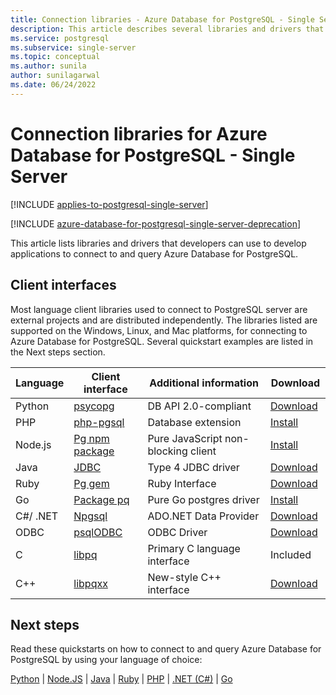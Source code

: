 ```yaml
---
title: Connection libraries - Azure Database for PostgreSQL - Single Server
description: This article describes several libraries and drivers that you can use when coding applications to connect and query Azure Database for PostgreSQL - Single Server.
ms.service: postgresql
ms.subservice: single-server
ms.topic: conceptual
ms.author: sunila
author: sunilagarwal
ms.date: 06/24/2022
---
```


# Connection libraries for Azure Database for PostgreSQL - Single Server

[!INCLUDE [applies-to-postgresql-single-server](../includes/applies-to-postgresql-single-server.md)]

[!INCLUDE [azure-database-for-postgresql-single-server-deprecation](../includes/azure-database-for-postgresql-single-server-deprecation.md)]

This article lists libraries and drivers that developers can use to develop applications to connect to and query Azure Database for PostgreSQL.

## Client interfaces

Most language client libraries used to connect to PostgreSQL server are external projects and are distributed independently. The  libraries listed are supported on the Windows, Linux, and Mac platforms, for connecting to Azure Database for PostgreSQL. Several quickstart examples are listed in the Next steps section.

| **Language** | **Client interface** | **Additional information** | **Download** |
|--------------|----------------------------------------------------------------|-------------------------------------|--------------------------------------------------------------------|
| Python | [psycopg](https://www.psycopg.org/) | DB API 2.0-compliant | [Download](https://sourceforge.net/projects/adodbapi/) |
| PHP | [php-pgsql](https://secure.php.net/manual/en/book.pgsql.php) | Database extension | [Install](https://secure.php.net/manual/en/pgsql.installation.php) |
| Node.js | [Pg npm package](https://www.npmjs.com/package/pg) | Pure JavaScript non-blocking client | [Install](https://www.npmjs.com/package/pg) |
| Java | [JDBC](https://jdbc.postgresql.org/) | Type 4 JDBC driver | [Download](https://jdbc.postgresql.org/download/)  |
| Ruby | [Pg gem](https://deveiate.org/code/pg/) | Ruby Interface | [Download](https://rubygems.org/downloads/pg-0.20.0.gem) |
| Go | [Package pq](https://godoc.org/github.com/lib/pq) | Pure Go postgres driver | [Install](https://github.com/lib/pq/blob/master/README.md) |
| C\#/ .NET | [Npgsql](https://www.npgsql.org/) | ADO.NET Data Provider | [Download](https://dotnet.microsoft.com/download) |
| ODBC | [psqlODBC](https://odbc.postgresql.org/) | ODBC Driver | [Download](https://www.postgresql.org/ftp/odbc/versions/) |
| C | [libpq](https://www.postgresql.org/docs/9.6/static/libpq.html) | Primary C language interface | Included |
| C++ | [libpqxx](http://pqxx.org/) | New-style C++ interface | [Download](https://pqxx.org/libpqxx/) |

## Next steps

Read these quickstarts on how to connect to and query Azure Database for PostgreSQL by using your language of choice:

[Python](./connect-python.md) | [Node.JS](./connect-nodejs.md) | [Java](./connect-java.md) | [Ruby](./connect-ruby.md) | [PHP](./connect-php.md) | [.NET (C#)](./connect-csharp.md) | [Go](./connect-go.md)
